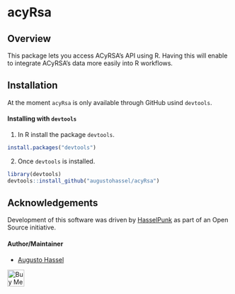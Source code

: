 
<!-- README.md is generated from README.Rmd. Please edit that file -->

# acyRsa

## Overview

This package lets you access ACyRSA’s API using R. Having this will
enable to integrate ACyRSA’s data more easily into R workflows.

## Installation

At the moment `acyRsa` is only available through GitHub usind
`devtools`.

#### Installing with `devtools`

1.  In R install the package `devtools`.

<!-- end list -->

``` r
install.packages("devtools")
```

2.  Once `devtools` is installed.

<!-- end list -->

``` r
library(devtools)
devtools::install_github("augustohassel/acyRsa")
```

## Acknowledgements

Development of this software was driven by
[HasselPunk](https://www.hasselpunk.com) as part of an Open Source
initiative.

#### Author/Maintainer

  - [Augusto Hassel](https://github.com/augustohassel)

<a href="https://www.buymeacoffee.com/augustohassel" target="_blank"><img src='https://cdn.buymeacoffee.com/buttons/arial-blue.png' alt="Buy Me A Coffee" align="left" height="38"/></a>
